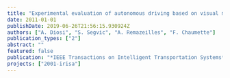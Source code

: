 ```yaml
---
title: "Experimental evaluation of autonomous driving based on visual memory and image-based visual servoing"
date: 2011-01-01
publishDate: 2019-06-26T21:56:15.930924Z
authors: ["A. Diosi", "S. Segvic", "A. Remazeilles", "F. Chaumette"]
publication_types: ["2"]
abstract: ""
featured: false
publication: "*IEEE Transactions on Intelligent Transportation Systems*"
projects: ["2001-irisa"]
---
```

